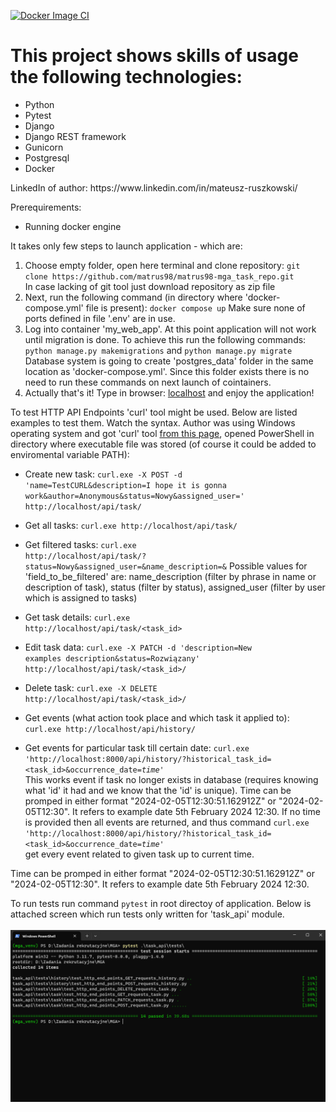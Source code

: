 [![Docker Image CI](https://github.com/matrus98/matrus98-mga_task_repo/actions/workflows/docker-image.yml/badge.svg)](https://github.com/matrus98/matrus98-mga_task_repo/actions/workflows/docker-image.yml)

# This project shows skills of usage the following technologies:
<ul>
    <li>Python</li>
    <li>Pytest</li>
    <li>Django</li>
    <li>Django REST framework</li>
    <li>Gunicorn</li>
    <li>Postgresql</li>
    <li>Docker</li>
</ul>
LinkedIn of author: https://www.linkedin.com/in/mateusz-ruszkowski/

Prerequirements:
    <ul>
        <li>Running docker engine</li>
    </ul>

It takes only few steps to launch application - which are:
<ol>
    <li>
        Choose empty folder, open here terminal and clone repository: <code>git clone https://github.com/matrus98/matrus98-mga_task_repo.git</code></li>
        In case lacking of git tool just download repository as zip file
    </li>
    <li>
        Next, run the following command (in directory where 'docker-compose.yml' file is present): <code>docker compose up</code>
        Make sure none of ports defined in file '.env' are in use.
    </li>
    <li>
        Log into container 'my_web_app'. At this point application will not work until migration is done.
        To achieve this run the following commands:
        <code>python manage.py makemigrations</code> and
        <code>python manage.py migrate</code>
        Database system is going to create 'postgres_data' folder in the same location as 'docker-compose.yml'. Since this folder exists there is no need to run these commands on next launch of cointainers.
    </li>
    <li>
        Actually that's it! Type in browser: <a href="http://localhost">localhost</a> and enjoy the application!
    </li>
</ol>

To test HTTP API Endpoints 'curl' tool might be used. Below are listed examples to test them. Watch the syntax. Author was using Windows operating system and got 'curl' tool <a href="https://curl.se/windows/">from this page</a>, opened PowerShell in directory where executable file was stored (of course it could be added to enviromental variable PATH):

* Create new task: <code>curl.exe -X POST -d 'name=TestCURL&description=I hope it is gonna work&author=Anonymous&status=Nowy&assigned_user=' http://localhost/api/task/ </code>

* Get all tasks: <code>curl.exe http://localhost/api/task/ </code>

* Get filtered tasks: <code>curl.exe http://localhost/api/task/?status=Nowy&assigned_user=&name_description=&</code>
Possible values for 'field_to_be_filtered' are: name_description (filter by phrase in name or description of task), status (filter by status), assigned_user (filter by user which is assigned to tasks)

* Get task details: <code>curl.exe http://localhost/api/task/<task_id> </code>

* Edit task data: <code>curl.exe -X PATCH -d 'description=New examples description&status=Rozwiązany' http://localhost/api/task/<task_id>/ </code>

* Delete task: <code>curl.exe -X DELETE http://localhost/api/task/<task_id>/ </code>

* Get events (what action took place and which task it applied to): <code>curl.exe http://localhost/api/history/ </code>

* Get events for particular task till certain date: <code>curl.exe 'http://localhost:8000/api/history/?historical_task_id=<task_id>&occurrence_date=<i>time</i>' </code>
This works event if task no longer exists in database (requires knowing what 'id' it had and we know that the 'id' is unique). Time can be promped in either format "2024-02-05T12:30:51.162912Z" or "2024-02-05T12:30". It refers to example date 5th February 2024 12:30. If no time is provided then all events are returned, and thus command <code>curl.exe 'http://localhost:8000/api/history/?historical_task_id=<task_id>&occurrence_date=<i>time</i>' </code> get every event related to given task up to current time.

Time can be promped in either format "2024-02-05T12:30:51.162912Z" or "2024-02-05T12:30". It refers to example date 5th February 2024 12:30.

To run tests run command <code>pytest</code> in root directoy of application. Below is attached screen which run tests only written for 'task_api' module.<br/><br/>
![Pytest screen](test_screen.png)

